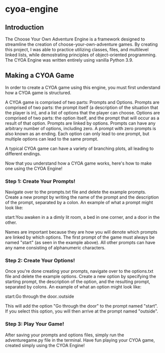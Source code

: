 # cyoa-engine
## Introduction
The Choose Your Own Adventure Engine is a framework designed to streamline the creation of choose-your-own-adventure games. By creating this project, I was able to practice utilizing classes, files, and multilevel linked lists, while demostrating principles of object-oriented programming. The CYOA Engine was written entirely using vanilla Python 3.9.

## Making a CYOA Game

In order to create a CYOA game using this engine, you must first understand how a CYOA game is structured.
 
A CYOA game is comprised of two parts: Prompts and Options. Prompts are comprised of two parts: the prompt itself (a description of the situation that the player is in), and a list of options that the player can choose. Options are comprised of two parts: the option itself, and the prompt that will occur as a result of that option. Prompts are linked by options. Prompts can have any arbitrary number of options, including zero. A prompt with zero prompts is also known as an ending. Each option can only lead to one prompt, but multiple options can lead to the same prompt.

A typical CYOA game can have a variety of branching plots, all leading to different endings.

Now that you understand how a CYOA game works, here's how to make one using the CYOA Engine!

### Step 1: Create Your Prompts!
  
Navigate over to the prompts.txt file and delete the example prompts. Create a new prompt by writing the name of the prompt and the description of the prompt, separated by a colon. An example of what a prompt might look like:

start:You awaken in a a dimly lit room, a bed in one corner, and a door in the other. 

Names are important because they are how you will denote which prompts are linked by which options. The first prompt of the game must always be named "start" (as seen in the example above). All other prompts can have any name consisting of alphanumeric characters.

### Step 2: Create Your Options!

Once you're done creating your prompts, navigate over to the options.txt file and delete the example options. Create a new option by specifying the starting prompt, the description of the option, and the resulting prompt, separated by colons. An example of what an option might look like:

start:Go through the door.:outside

This will add the option "Go through the door" to the prompt named "start". If you select this option, you will then arrive at the prompt named "outside".

### Step 3: Play Your Game!

After saving your prompts and options files, simply run the adventuregame.py file in the terminal. Have fun playing your CYOA game, created simply using the CYOA Engine!
